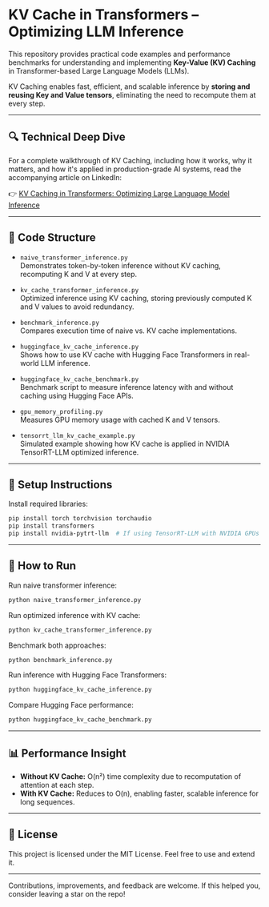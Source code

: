 # KV Cache in Transformers – Optimizing LLM Inference

This repository provides practical code examples and performance benchmarks for understanding and implementing **Key-Value (KV) Caching** in Transformer-based Large Language Models (LLMs).

KV Caching enables fast, efficient, and scalable inference by **storing and reusing Key and Value tensors**, eliminating the need to recompute them at every step.

---

## 🔍 Technical Deep Dive

For a complete walkthrough of KV Caching, including how it works, why it matters, and how it's applied in production-grade AI systems, read the accompanying article on LinkedIn:

👉 [KV Caching in Transformers: Optimizing Large Language Model Inference](https://www.linkedin.com/pulse/kv-cache-hidden-optimization-behind-real-time-ai-vinay-jayanna-cvfec)

---

## 📁 Code Structure

- `naive_transformer_inference.py`  
  Demonstrates token-by-token inference without KV caching, recomputing K and V at every step.

- `kv_cache_transformer_inference.py`  
  Optimized inference using KV caching, storing previously computed K and V values to avoid redundancy.

- `benchmark_inference.py`  
  Compares execution time of naive vs. KV cache implementations.

- `huggingface_kv_cache_inference.py`  
  Shows how to use KV cache with Hugging Face Transformers in real-world LLM inference.

- `huggingface_kv_cache_benchmark.py`  
  Benchmark script to measure inference latency with and without caching using Hugging Face APIs.

- `gpu_memory_profiling.py`  
  Measures GPU memory usage with cached K and V tensors.

- `tensorrt_llm_kv_cache_example.py`  
  Simulated example showing how KV cache is applied in NVIDIA TensorRT-LLM optimized inference.

---

## 🚀 Setup Instructions

Install required libraries:

```bash
pip install torch torchvision torchaudio
pip install transformers
pip install nvidia-pytrt-llm  # If using TensorRT-LLM with NVIDIA GPUs
```

---

## 🧪 How to Run

Run naive transformer inference:

```bash
python naive_transformer_inference.py
```

Run optimized inference with KV cache:

```bash
python kv_cache_transformer_inference.py
```

Benchmark both approaches:

```bash
python benchmark_inference.py
```

Run inference with Hugging Face Transformers:

```bash
python huggingface_kv_cache_inference.py
```

Compare Hugging Face performance:

```bash
python huggingface_kv_cache_benchmark.py
```

---

## 📊 Performance Insight

- **Without KV Cache:** O(n²) time complexity due to recomputation of attention at each step.
- **With KV Cache:** Reduces to O(n), enabling faster, scalable inference for long sequences.

---

## 📄 License

This project is licensed under the MIT License. Feel free to use and extend it.

---

Contributions, improvements, and feedback are welcome. If this helped you, consider leaving a star on the repo!
